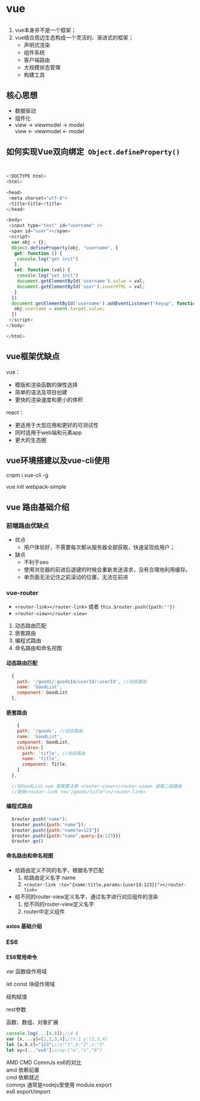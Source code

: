 # vue

## 
1. vue本身并不是一个框架；
2. vue结合周边生态构成一个灵活的、渐进式的框架；
   * 声明式渲染
   * 组件系统
   * 客户端路由
   * 大规模状态管理
   * 构建工具

## 核心思想
 * 数据驱动
 * 组件化
 * view -> viewmodel -> model  
   view <- viewmodel <- model

## 如何实现Vue双向绑定``` Object.defineProperty()```
```js


<!DOCTYPE html>
<html>

<head>
 <meta charset="utf-8">
 <title>title</title>
</head>

<body>
 <input type="text" id="username" />
 <span id="user"></span>
 <script>
  var obj = {};
  Object.defineProperty(obj, "username", {
   get: function () {
    console.log("get init")
   },
   set: function (val) {
    console.log("set init")
    document.getElementById('username').value = val;
    document.getElementById('user').innerHTML = val;
   }
  })
  document.getElementById('username').addEventListener("keyup", function (event) {
   obj.username = event.target.value;
  })
 </script>
</body>

</html>
 ```

 ## vue框架优缺点

 vue：
   * 模版和渲染函数的弹性选择
   * 简单的语法及项目创建
   * 更快的渲染速度和更小的体积

 react：
  * 更适用于大型应用和更好的可测试性
  * 同时适用于web端和元素app
  * 更大的生态圈


## vue环境搭建以及vue-cli使用

  cnpm i vue-cli -g

  vue init webpack-simple

## vue 路由基础介绍  

### 前端路由优缺点  
* 优点  
  * 用户体验好，不需要每次都从服务器全部获取，快速呈现给用户；
* 缺点
  * 不利于seo
  * 使用浏览器的前进后退键的时候会重新发送请求，没有合理地利用缓存。
  * 单页面无法记住之前滚动的位置，无法在前进


### vue-router  
  * ```<router-link></router-link>``` 或者 ```this.$router.push({path:''})```
  * ```<router-view></router-view>```

  1. 动态路由匹配
  2. 嵌套路由
  3. 编程式路由
  4. 命名路由和命名视图

#### 动态路由匹配
```js
  {
    path: '/goods/:goodsId/userId/:userId', //动态路由
    name: 'GoodList',
    component: GoodList
  },
```
#### 嵌套路由
```js
    {
    path: '/goods', //动态路由
    name: 'GoodList',
    component: GoodList,
    children:[
      path: 'title', //动态路由
      name: 'title',
      component: Title,
    ]
  },

  //在GoodList.vue 里需要注册 <router-view></router-view> 装载二级路由
  //使用<router-link to="/goods/title"></router-link>
```
#### 编程式路由  
```js
  $router.push("name");
  $router.push({path:"name"});
  $router.push({path:"name?a=123"}) 
  $router.push({path:"name",query:{a:123}})
  $router.go()
```
#### 命名路由和命名视图  
* 给路由定义不同的名字，根据名字匹配  
  1. 给路由定义名字 name
  2. ```<router-link :to="{name:title,params:{userId:123}}"></router-link>```
* 给不同的router-view定义名字，通过名字进行对应组件的渲染
  1. 给不同的router-view定义名字
  2. router中定义组件


#### axios 基础介绍



### ES6

#### ES6常用命令 
var 函数级作用域

let const 块级作用域

结构赋值

rest参数

函数、数组、对象扩展
```js
console.log(...[4,8]);//4 8  
var [x,...y]=[1,2,3,4];//x:1 y:[2,3,4]
let [a,b,c]="123";//a:"1",b:"2",c:"3"
let xy=[..."es6"];//xy:["e","s","6"]
```

AMD CMD CommJs es6的对比  
amd 依赖前置  
cmd 依赖就近  
commjs 通常是nodejs里使用 module.export  
es6 export/import 

